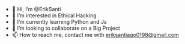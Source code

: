 - 👋 Hi, I’m @ErikSanti
- 👀 I’m interested in Ethical Hacking
- 🌱 I’m currently learning Python and Js
- 💞️ I’m looking to collaborate on a Big Project
- 📫 How to reach me, contact me with eriksantiago0198@gmail.com

<!---
ErikSanti/ErikSanti is a ✨ special ✨ repository because its `README.md` (this file) appears on your GitHub profile.
You can click the Preview link to take a look at your changes.
--->
